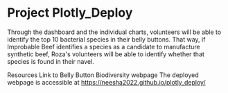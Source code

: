 # Project Plotly_Deploy
Through the dashboard and the individual charts, volunteers will be able to identify the top 10 bacterial species in their belly buttons. That way, if Improbable Beef identifies a species as a candidate to manufacture synthetic beef, Roza's volunteers will be able to identify whether that species is found in their navel.

Resources
Link to Belly Button Biodiversity webpage
The deployed webpage is accessible at https://neesha2022.github.io/plotly_deploy/
